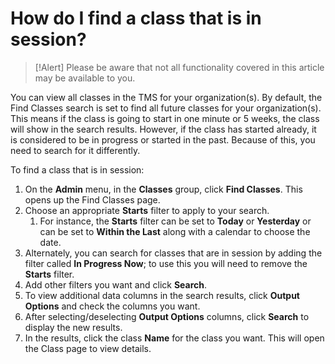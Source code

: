 # How do I find a class that is in session?

> [!Alert] Please be aware that not all functionality covered in this article may be available to you.

You can view all classes in the TMS for your organization(s). By default, the Find Classes search is set to find all future classes for your organization(s). This means if the class is going to start in one minute or 5 weeks, the class will show in the search results. However, if the class has started already, it is considered to be in progress or started in the past. Because of this, you need to search for it differently.

To find a class that is in session: 
1. On the **Admin** menu, in the **Classes** group, click **Find Classes**. This opens up the Find Classes page. 
1. Choose an appropriate **Starts** filter to apply to your search. 
   1. For instance, the **Starts** filter can be set to **Today** or **Yesterday** or can be set to **Within the Last** along with a calendar to choose the date. 
1. Alternately, you can search for classes that are in session by adding the filter called **In Progress Now**; to use this you will need to remove the **Starts** filter. 
1. Add other filters you want and click **Search**. 
1. To view additional data columns in the search results, click **Output Options** and check the columns you want.
1. After selecting/deselecting **Output Options** columns, click **Search** to display the new results. 
1. In the results, click the class **Name** for the class you want. This will open the Class page to view details.
